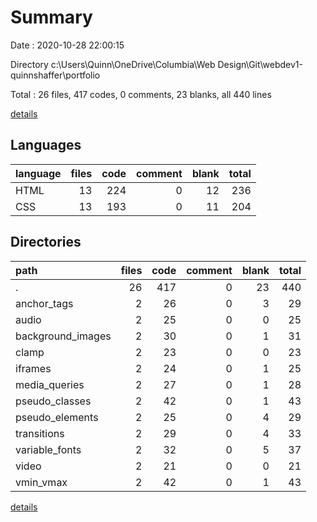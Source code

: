 # Summary

Date : 2020-10-28 22:00:15

Directory c:\Users\Quinn\OneDrive\Columbia\Web Design\Git\webdev1-quinnshaffer\portfolio

Total : 26 files,  417 codes, 0 comments, 23 blanks, all 440 lines

[details](details.md)

## Languages
| language | files | code | comment | blank | total |
| :--- | ---: | ---: | ---: | ---: | ---: |
| HTML | 13 | 224 | 0 | 12 | 236 |
| CSS | 13 | 193 | 0 | 11 | 204 |

## Directories
| path | files | code | comment | blank | total |
| :--- | ---: | ---: | ---: | ---: | ---: |
| . | 26 | 417 | 0 | 23 | 440 |
| anchor_tags | 2 | 26 | 0 | 3 | 29 |
| audio | 2 | 25 | 0 | 0 | 25 |
| background_images | 2 | 30 | 0 | 1 | 31 |
| clamp | 2 | 23 | 0 | 0 | 23 |
| iframes | 2 | 24 | 0 | 1 | 25 |
| media_queries | 2 | 27 | 0 | 1 | 28 |
| pseudo_classes | 2 | 42 | 0 | 1 | 43 |
| pseudo_elements | 2 | 25 | 0 | 4 | 29 |
| transitions | 2 | 29 | 0 | 4 | 33 |
| variable_fonts | 2 | 32 | 0 | 5 | 37 |
| video | 2 | 21 | 0 | 0 | 21 |
| vmin_vmax | 2 | 42 | 0 | 1 | 43 |

[details](details.md)